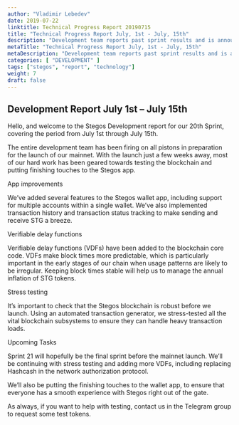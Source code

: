 ```yaml
---
author: "Vladimir Lebedev"
date: 2019-07-22
linktitle: Technical Progress Report 20190715
title: "Technical Progress Report July, 1st - July, 15th"
description: "Development team reports past sprint results and is announcing plans for the next sprint."
metaTitle: "Technical Progress Report July, 1st - July, 15th"
metaDescription: "Development team reports past sprint results and is announcing plans for the next sprint."
categories: [ "DEVELOPMENT" ]
tags: ["stegos", "report", "technology"]
weight: 7
draft: false
---
```


## Development Report July 1st – July 15th
Hello, and welcome to the Stegos Development report for our 20th Sprint, covering the period from July 1st through July 15th.

The entire development team has been firing on all pistons in preparation for the launch of our mainnet. With the launch just a few weeks away, most of our hard work has been geared towards testing the blockchain and putting finishing touches to the Stegos app.

App improvements

We’ve added several features to the Stegos wallet app, including support for multiple accounts within a single wallet. We’ve also implemented transaction history and transaction status tracking to make sending and receive STG a breeze.

Verifiable delay functions

Verifiable delay functions (VDFs) have been added to the blockchain core code. VDFs make block times more predictable, which is particularly important in the early stages of our chain when usage patterns are likely to be irregular. Keeping block times stable will help us to manage the annual inflation of STG tokens.

Stress testing

It’s important to check that the Stegos blockchain is robust before we launch. Using an automated transaction generator, we stress-tested all the vital blockchain subsystems to ensure they can handle heavy transaction loads.

Upcoming Tasks

Sprint 21 will hopefully be the final sprint before the mainnet launch. We’ll be continuing with stress testing and adding more VDFs, including replacing Hashcash in the network authorization protocol.

We’ll also be putting the finishing touches to the wallet app, to ensure that everyone has a smooth experience with Stegos right out of the gate.

As always, if you want to help with testing, contact us in the Telegram group to request some test tokens.
